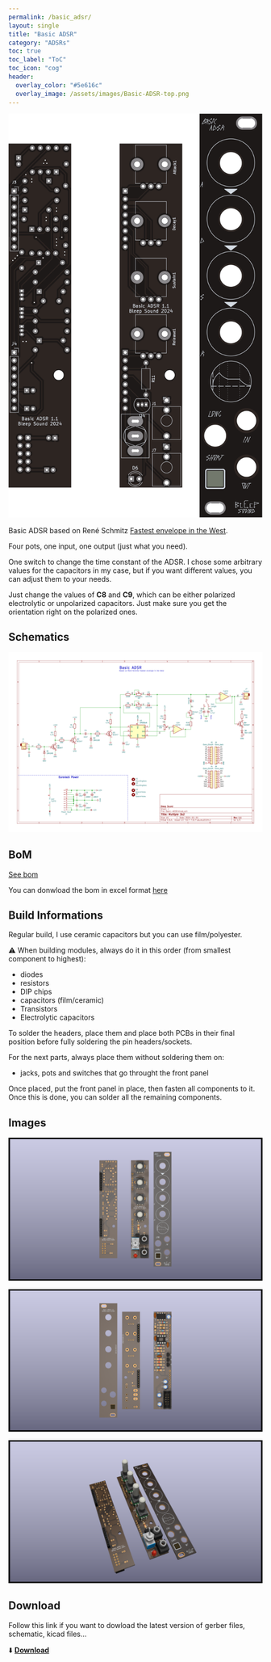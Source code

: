 ```yaml
---
permalink: /basic_adsr/
layout: single
title: "Basic ADSR"
category: "ADSRs"
toc: true
toc_label: "ToC"
toc_icon: "cog"
header:
  overlay_color: "#5e616c"
  overlay_image: /assets/images/Basic-ADSR-top.png
---
```


![Basic-ADSR-top](/assets/images/Basic-ADSR-top.png)

Basic ADSR based on René Schmitz [Fastest envelope in the West](https://www.schmitzbits.de/adsr.html). 

Four pots, one input, one output (just what you need).

One switch to change the time constant of the ADSR. I chose some arbitrary values for the capacitors in my case, but if you want different values, you can adjust them to your needs. 

Just change the values of **C8** and **C9**, which can be either polarized electrolytic or unpolarized capacitors. Just make sure you get the orientation right on the polarized ones.

## Schematics

![basic ADSR schematic](/assets/images/Basic-ADSR--Schematic.svg)

## BoM

[See bom](/assets/bom/Basic-ADSR_V1.1--iBoM.html)

You can donwload the bom in excel format [here](https://github.com/BleepSound/basic_adsr/releases/download/V1.1/Basic-ADSR_V1.1--BoM.xlsx)

## Build Informations

Regular build, I use ceramic capacitors but you can use film/polyester.

:warning: When building modules, always do it in this order (from smallest component to highest):
- diodes
- resistors
- DIP chips
- capacitors (film/ceramic)
- Transistors
- Electrolytic capacitors

To solder the headers, place them and place both PCBs in their final position before fully soldering the pin headers/sockets.

For the next parts, always place them without soldering them on: 
- jacks, pots and switches that go throught the front panel

Once placed, put the front panel in place, then fasten all components to it. Once this is done, you can solder all the remaining components.

## Images

![3D basic ADSR(front)](/assets/images/Basic-ADSR-3D_top.png)

![3D basic ADSR(back)](/assets/images/Basic-ADSR-3D_bottom.png)

![3D basic ADSR(iso)](/assets/images/Basic-ADSR-3D_top30deg.png)

## Download

Follow this link if you want to dowload the latest version of gerber files, schematic, kicad files...

:arrow_down: [**Download**](https://github.com/BleepSound/basic_adsr/releases)

<script src="https://utteranc.es/client.js"
        repo="BleepSound/bleepsound.github.io"
        issue-term="title"
        label="Comment"
        theme="photon-dark"
        crossorigin="anonymous"
        async>
</script>